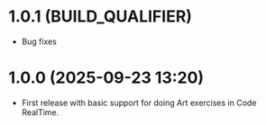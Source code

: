# 1.0.1 (BUILD_QUALIFIER)
* Bug fixes

# 1.0.0 (2025-09-23 13:20)
* First release with basic support for doing Art exercises in Code RealTime.